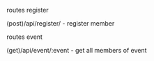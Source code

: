 <!-- @format -->

routes register

(post)/api/register/ - register member

routes event

(get)/api/event/:event - get all members of event
